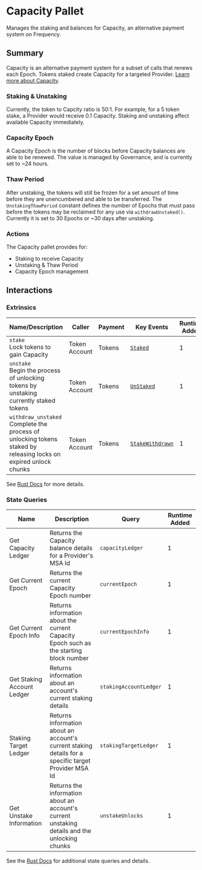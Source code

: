 # Capacity Pallet

Manages the staking and balances for Capacity, an alternative payment system on Frequency.

## Summary

Capacity is an alternative payment system for a subset of calls that renews each Epoch.
Tokens staked create Capacity for a targeted Provider.
[Learn more about Capacity](https://docs.frequency.xyz/Tokenomics/ProviderIncentives.html#capacity-model).

### Staking & Unstaking
Currently, the token to Capcity ratio is 50:1.
For example, for a 5 token stake, a Provider would receive 0.1 Capacity.
Staking and unstaking affect available Capacity immediately.

### Capacity Epoch

A Capacity Epoch is the number of blocks before Capacity balances are able to be renewed.
The value is managed by Governance, and is currently set to ~24 hours.

### Thaw Period

After unstaking, the tokens will still be frozen for a set amount of time before they are unencumbered and able to be transferred.
The `UnstakingThawPeriod` constant defines the number of Epochs that must pass before the tokens may be reclaimed for any use via `withdrawUnstaked()`.
Currently it is set to 30 Epochs or ~30 days after unstaking.

### Actions

The Capacity pallet provides for:

- Staking to receive Capacity
- Unstaking & Thaw Period
- Capacity Epoch management

## Interactions

### Extrinsics

| Name/Description                 | Caller        | Payment | Key Events                                                                                                    | Runtime Added |
| -------------------------------- | ------------- | ------- | ------------------------------------------------------------------------------------------------------------- | ------------- |
| `stake`<br />Lock tokens to gain Capacity | Token Account | Tokens | [`Staked`](https://frequency-chain.github.io/frequency/pallet_capacity/pallet/enum.Event.html#variant.Staked) | 1             |
| `unstake`<br />Begin the process of unlocking tokens by unstaking currently staked tokens | Token Account | Tokens | [`UnStaked`](https://frequency-chain.github.io/frequency/pallet_capacity/pallet/enum.Event.html#variant.UnStaked) | 1             |
| `withdraw_unstaked`<br />Complete the process of unlocking tokens staked by releasing locks on expired unlock chunks | Token Account | Tokens | [`StakeWithdrawn`](https://frequency-chain.github.io/frequency/pallet_capacity/pallet/enum.Event.html#variant.StakeWithdrawn) | 1             |

See [Rust Docs](https://frequency-chain.github.io/frequency/pallet_capacity/pallet/struct.Pallet.html) for more details.

### State Queries

| Name      | Description         | Query                    | Runtime Added |
| --------- | ------------------- | ------------------------ | ------------- |
| Get Capacity Ledger | Returns the Capacity balance details for a Provider's MSA Id  | `capacityLedger` | 1             |
| Get Current Epoch | Returns the current Capacity Epoch number  | `currentEpoch` | 1             |
| Get Current Epoch Info | Returns information about the current Capacity Epoch such as the starting block number | `currentEpochInfo` | 1             |
| Get Staking Account Ledger | Returns information about an account's current staking details | `stakingAccountLedger` | 1             |
| Staking Target Ledger | Returns information about an account's current staking details for a specific target Provider MSA Id | `stakingTargetLedger` | 1             |
| Get Unstake Information | Returns the information about an account's current unstaking details and the unlocking chunks | `unstakeUnlocks` | 1             |


See the [Rust Docs](https://frequency-chain.github.io/frequency/pallet_capacity/pallet/storage_types/index.html) for additional state queries and details.
